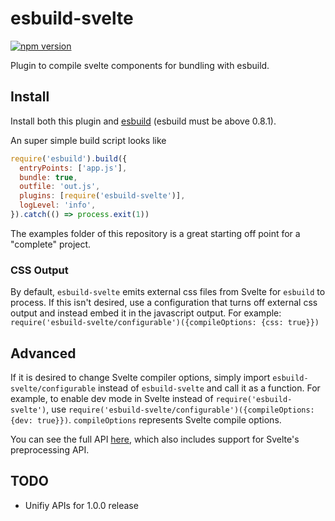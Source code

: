 # esbuild-svelte

[![npm version](https://badge.fury.io/js/esbuild-svelte.svg)](https://badge.fury.io/js/esbuild-svelte)

Plugin to compile svelte components for bundling with esbuild.

## Install

Install both this plugin and [esbuild](https://github.com/evanw/esbuild) (esbuild must be above 0.8.1). 

An super simple build script looks like
```javascript
require('esbuild').build({
  entryPoints: ['app.js'],
  bundle: true,
  outfile: 'out.js',
  plugins: [require('esbuild-svelte')],
  logLevel: 'info',
}).catch(() => process.exit(1))
```

The examples folder of this repository is a great starting off point for a "complete" project.

### CSS Output

By default, `esbuild-svelte` emits external css files from Svelte for `esbuild` to process. If this isn't desired, use a configuration that turns off external css output and instead embed it in the javascript output. For example: `require('esbuild-svelte/configurable')({compileOptions: {css: true}})`

## Advanced

If it is desired to change Svelte compiler options, simply import `esbuild-svelte/configurable` instead of `esbuild-svelte` and call it as a function. For example, to enable dev mode in Svelte instead of `require('esbuild-svelte')`, use `require('esbuild-svelte/configurable')({compileOptions: {dev: true}})`. `compileOptions` represents Svelte compile options.

You can see the full API [here](https://github.com/EMH333/esbuild-svelte/blob/main/configurable/index.d.ts), which also includes support for Svelte's preprocessing API.

## TODO
- Unifiy APIs for 1.0.0 release

